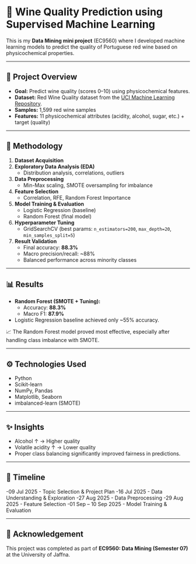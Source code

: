 # 🍷 Wine Quality Prediction using Supervised Machine Learning

This is my **Data Mining mini project** (EC9560) where I developed machine learning models to predict the quality of Portuguese red wine based on physicochemical properties.

---

## 📌 Project Overview
- **Goal:** Predict wine quality (scores 0–10) using physicochemical features.  
- **Dataset:** Red Wine Quality dataset from the [UCI Machine Learning Repository](https://archive.ics.uci.edu/ml/datasets/wine+quality).  
- **Samples:** 1,599 red wine samples  
- **Features:** 11 physicochemical attributes (acidity, alcohol, sugar, etc.) + target (quality)

---

## 🔬 Methodology
1. **Dataset Acquisition**
2. **Exploratory Data Analysis (EDA)**  
   - Distribution analysis, correlations, outliers  
3. **Data Preprocessing**  
   - Min-Max scaling, SMOTE oversampling for imbalance  
4. **Feature Selection**  
   - Correlation, RFE, Random Forest Importance  
5. **Model Training & Evaluation**  
   - Logistic Regression (baseline)  
   - Random Forest (final model)  
6. **Hyperparameter Tuning**  
   - GridSearchCV (best params: `n_estimators=200`, `max_depth=20`, `min_samples_split=5`)  
7. **Result Validation**  
   - Final accuracy: **88.3%**  
   - Macro precision/recall: ~88%  
   - Balanced performance across minority classes  

---

## 📊 Results
- **Random Forest (SMOTE + Tuning):**  
  - Accuracy: **88.3%**  
  - Macro F1: **87.9%**  
- Logistic Regression baseline achieved only ~55% accuracy.  

📈 The Random Forest model proved most effective, especially after handling class imbalance with SMOTE.

---

## ⚙️ Technologies Used
- Python  
- Scikit-learn  
- NumPy, Pandas  
- Matplotlib, Seaborn  
- imbalanced-learn (SMOTE)

---

## ✨ Insights
- Alcohol ↑ → Higher quality  
- Volatile acidity ↑ → Lower quality  
- Proper class balancing significantly improved fairness in predictions.

---

## 📅 Timeline
-09 Jul 2025 - Topic Selection & Project Plan
-16 Jul 2025 - Data Understanding & Exploration
-27 Aug 2025 - Data Preprocessing
-29 Aug 2025 - Feature Selection
-01 Sep – 10 Sep 2025 - Model Training & Evaluation

---

## 🙌 Acknowledgement
This project was completed as part of **EC9560: Data Mining (Semester 07)** at the University of Jaffna.
